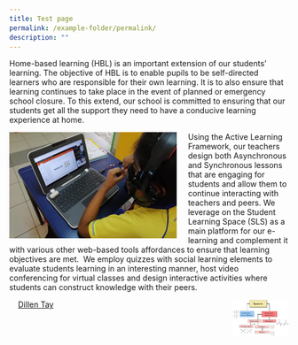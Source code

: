```yaml
---
title: Test page
permalink: /example-folder/permalink/
description: ""
---
```

Home-based learning (HBL) is an important extension of our students’ learning. The objective of HBL is to enable pupils to be self-directed learners who are responsible for their own learning. It is to also ensure that learning continues to take place in the event of planned or emergency school closure. To this extend, our school is committed to ensuring that our students get all the support they need to have a conducive learning experience at home.  
  
<img src="/images/pix7.png" style= "width: 60%; margin-right:20px;" align = "left">Using the Active Learning Framework, our teachers design both Asynchronous and Synchronous lessons that are engaging for students and allow them to continue interacting with teachers and peers. We leverage on the Student Learning Space (SLS) as a main platform for our e-learning and complement it with various other web-based tools affordances to ensure that learning objectives are met.  We employ quizzes with social learning elements to evaluate students learning in an interesting manner, host video conferencing for virtual classes and design interactive activities where students can construct knowledge with their peers.




<img src="/images/Isomeris4m.jpg" style= "width: 20%; margin-left:50px;" align = "right">

   
<a href="mailto:dillentay@gmail.com">Dillen Tay</a>